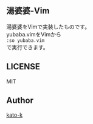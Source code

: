 ## 湯婆婆-Vim
湯婆婆をVimで実装したものです。  
yubaba.vimをVimから  
` :so yubaba.vim `  
で実行できます。  

## LICENSE
MIT

## Author
[kato-k](https://github.com/kato-k)
